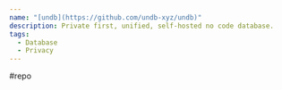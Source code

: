 ```yaml
---
name: "[undb](https://github.com/undb-xyz/undb)"
description: Private first, unified, self-hosted no code database.
tags:
  - Database
  - Privacy
---
```

#repo